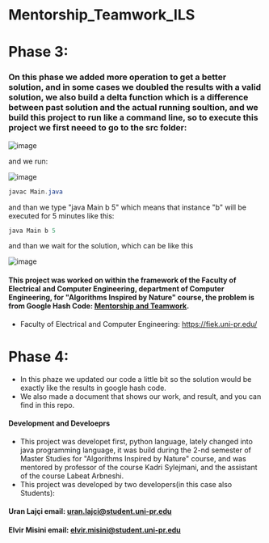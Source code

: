 # Mentorship_Teamwork_ILS
# Phase 3:


### On this phase we added more operation to get a better solution, and in some cases we doubled the results with a valid solution, we also build a delta function which is a difference between past solution and the actual running soultion, and we build this project to run like a command line, so to execute this project we first neeed to go to the src folder:
![image](https://user-images.githubusercontent.com/58117020/236137113-13b6345f-b475-455b-9afe-f01fc5a41206.png)

and we run:

![image](https://user-images.githubusercontent.com/58117020/236138095-59086126-a3d0-4bb2-a977-d77719b10ee9.png)

```java
javac Main.java
```
and than we type "java Main b 5" which means that instance "b" will be executed for 5 minutes like this:
```java
java Main b 5
```
and than we wait for the solution, which can be like this

![image](https://github.com/elvirmisini/Mentorship_Teamwork_ILS/assets/58117020/d3b2bcb8-27f2-4818-ba91-55e60d8ebf7b)

#### This project was worked on within the framework of the Faculty of Electrical and Computer Engineering, department of Computer Engineering, for "Algorithms Inspired by Nature" course, the problem is from Google Hash Code: [Mentorship and Teamwork](https://codingcompetitions.withgoogle.com/hashcode/round/00000000008caae7/000000000098afc8).
- Faculty of Electrical and Computer Engineering: https://fiek.uni-pr.edu/

# Phase 4:
- In this phaze we updated our code a little bit so the solution would be exactly like the results in google hash code.
- We also made a document that shows our work, and result, and you can find in this repo.
#### Development and Develoeprs
- This project was developet first, python language, lately changed into java programming language, it was build during the 2-nd semester of Master Studies for "Algorithms Inspired by Nature" course, and was mentored by professor of the course Kadri Sylejmani, and the assistant of the course Labeat Arbneshi.
- This project was developed by two developers(in this case also Students):
#### Uran Lajçi               email: uran.lajci@student.uni-pr.edu
#### Elvir Misini             email: elvir.misini@student.uni-pr.edu
